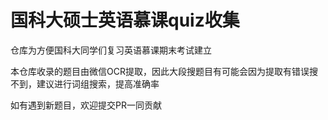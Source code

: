 # 国科大硕士英语慕课quiz收集

仓库为方便国科大同学们复习英语慕课期末考试建立

本仓库收录的题目由微信OCR提取，因此大段搜题目有可能会因为提取有错误搜不到，建议进行词组搜索，提高准确率

如有遇到新题目，欢迎提交PR一同贡献
